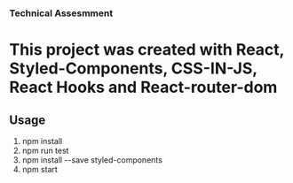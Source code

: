 ### Technical Assesmment

# This project was created with React, Styled-Components, CSS-IN-JS, React Hooks and React-router-dom 

## Usage
1. npm install 
2. npm run test 
3. npm install --save styled-components
4. npm start